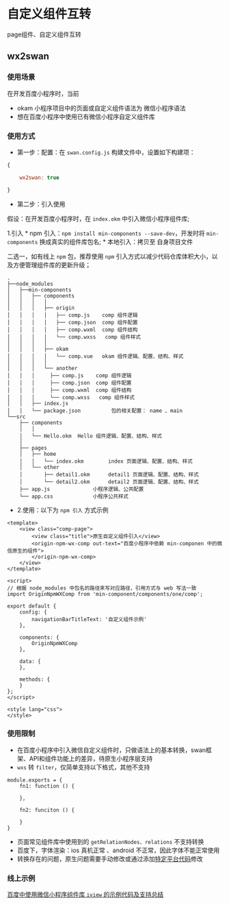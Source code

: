 # 自定义组件互转
page组件、自定义组件互转

## wx2swan

### 使用场景

在开发百度小程序时，当前

- okam 小程序项目中的页面或自定义组件语法为 微信小程序语法
- 想在百度小程序中使用已有微信小程序自定义组件库

### 使用方式

* 第一步：配置：在 `swan.config.js` 构建文件中，设置如下构建项：


``` swan.config.js
{

    wx2swan: true

}

```

* 第二步：引入使用

假设：在开发百度小程序时，在 `index.okm` 中引入微信小程序组件库;

1.引入
    * npm 引入：`npm install min-components --save-dev`，开发时将 `min-components` 换成真实的组件库包名;
    * 本地引入：拷贝至 自身项目文件

二选一，如有线上 `npm` 包，推荐使用 `npm` 引入方式以减少代码仓库体积大小，以及方便管理组件库的更新升级；

```
.
├──node_modules
│   ├──min-components
│   │   ├── components
│   │   │   │
│   │   │   ├── origin
│   │   │   │   ├── comp.js    comp 组件逻辑
│   │   │   │   ├── comp.json  comp 组件配置
│   │   │   │   ├── comp.wxml  comp 组件结构
│   │   │   │   └── comp.wxss   comp 组件样式
│   │   │   │ 
│   │   │   ├── okam
│   │   │   │   └── comp.vue   okam 组件逻辑、配置、结构、样式
│   │   │   │   
│   │   │   └── another
│   │   │     ├── comp.js    comp 组件逻辑
│   │   │     ├── comp.json  comp 组件配置
│   │   │     ├── comp.wxml  comp 组件结构
│   │   │     └── comp.wxss   comp 组件样式
│   │   ├── index.js
│   │   └── package.json          包的相关配置： name 、main
└──src
    ├── components
    │   │ 
    │   └── Hello.okm  Hello 组件逻辑、配置、结构、样式
    │ 
    ├── pages
    │   ├── home
    │   │   └── index.okm        index 页面逻辑、配置、结构、样式
    │   └── other
    │       ├── detail1.okm      detail1 页面逻辑、配置、结构、样式
    │       └── detail2.okm      detail2 页面逻辑、配置、结构、样式
    ├── app.js              小程序逻辑、公共配置
    └── app.css             小程序公共样式
```

* 2.使用：以下为 `npm 引入` 方式示例

```
<template>
    <view class="comp-page">
        <view class="title">原生自定义组件引入</view>
        <origin-npm-wx-comp out-text="百度小程序中依赖 min-componen 中的微信原生的组件">
        </origin-npm-wx-comp>
    </view>
</template>

<script>
// 根据 node_modules 中包名的路径来写对应路径，引用方式与 web 写法一致
import OriginNpmWXComp from 'min-component/components/one/comp';

export default {
    config: {
        navigationBarTitleText: '自定义组件示例'
    },

    components: {
        OriginNpmWXComp
    },

    data: {
    },

    methods: {
    }
};
</script>

<style lang="css">
</style>

```
### 使用限制

* 在百度小程序中引入微信自定义组件时，只做语法上的基本转换，swan框架、API和组件功能上的差异，待原生小程序层支持
* `wxs` 转 `filter`，仅简单支持以下格式，其他不支持

```
module.exports = {
    fn1: function () {

    },

    fn2: funciton () {

    }
}
```
* 页面常见组件库中使用到的 `getRelationNodes、relations` 不支持转换
* 百度下，字体渲染：ios 真机正常 、android 不正常，因此字体不能正常使用
* 转换存在的问题，原生问题需要手动修改或通过添加[特定平台代码](/advance/platformSpecCode)修改


### 线上示例
[百度中使用微信小程序组件库 `iview` 的示例代码及支持总结](https://github.com/awesome-okam/okam-iview-example)
